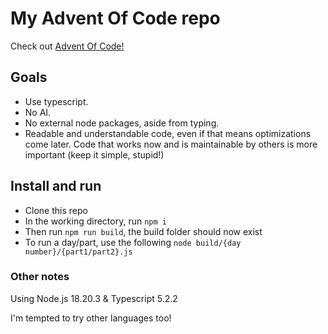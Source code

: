 # My Advent Of Code repo

Check out [Advent Of Code!](https://adventofcode.com/2024)

## Goals

- Use typescript.
- No AI.
- No external node packages, aside from typing.
- Readable and understandable code, even if that means optimizations come later. Code that works now and is maintainable by others is more important (keep it simple, stupid!)

## Install and run

- Clone this repo
- In the working directory, run `npm i`
- Then run `npm run build`, the build folder should now exist
- To run a day/part, use the following `node build/{day number}/{part1/part2}.js`

### Other notes

Using Node.js 18.20.3 & Typescript 5.2.2

I'm tempted to try other languages too!